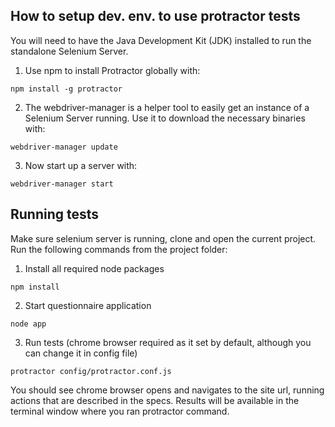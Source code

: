 ## How to setup dev. env. to use protractor tests
You will need to have the Java Development Kit (JDK) installed to run the standalone Selenium Server.

1. Use npm to install Protractor globally with:
```
npm install -g protractor
```
2. The webdriver-manager is a helper tool to easily get an instance of a Selenium Server running. Use it to download the necessary binaries with:
```
webdriver-manager update
```
3. Now start up a server with:
```
webdriver-manager start
```
## Running tests
Make sure selenium server is running, clone and open the current project. Run the following commands from the project folder:

1. Install all required node packages
```
npm install
```
2. Start questionnaire application
```
node app
```
3. Run tests (chrome browser required as it set by default, although you can change it in config file)
```
protractor config/protractor.conf.js
```

You should see chrome browser opens and navigates to the site url, running actions that are described in the specs.
Results will be available in the terminal window where you ran protractor command.
